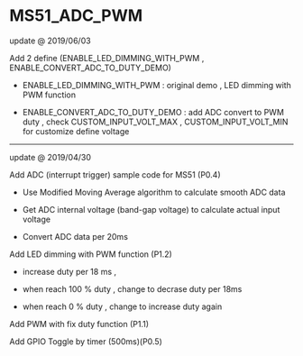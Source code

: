 # MS51_ADC_PWM

update @ 2019/06/03

Add 2 define (ENABLE_LED_DIMMING_WITH_PWM , ENABLE_CONVERT_ADC_TO_DUTY_DEMO)

- ENABLE_LED_DIMMING_WITH_PWM : original demo , LED dimming with PWM function

- ENABLE_CONVERT_ADC_TO_DUTY_DEMO : add ADC convert to PWM duty , check CUSTOM_INPUT_VOLT_MAX , CUSTOM_INPUT_VOLT_MIN for customize define voltage

-----------------------------------------------------------------------------------

update @ 2019/04/30

Add ADC (interrupt trigger) sample code for MS51 (P0.4)

- Use Modified Moving Average algorithm to calculate smooth ADC data

- Get ADC internal voltage (band-gap voltage) to calculate actual input voltage

- Convert ADC data per 20ms

Add LED dimming with PWM function (P1.2)

- increase duty per 18 ms ,

- when reach 100 % duty , change to decrase duty per 18ms

- when reach 0 % duty , change to increase duty again

Add PWM with fix duty function (P1.1)

Add GPIO Toggle by timer (500ms)(P0.5)